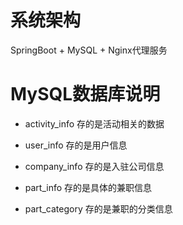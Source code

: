 # 系统架构
SpringBoot + MySQL + Nginx代理服务


# MySQL数据库说明
* activity_info 存的是活动相关的数据

* user_info 存的是用户信息

* company_info 存的是入驻公司信息

* part_info 存的是具体的兼职信息
* part_category 存的是兼职的分类信息



